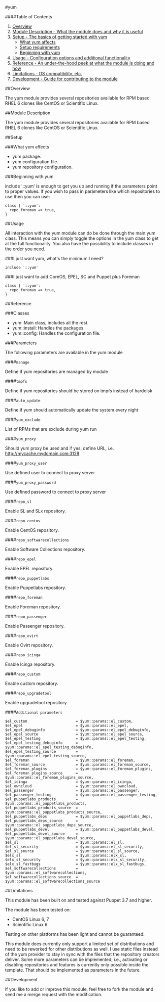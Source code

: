 #yum

####Table of Contents

1. [Overview](#overview)
2. [Module Description - What the module does and why it is useful](#module-description)
3. [Setup - The basics of getting started with yum](#setup)
    * [What yum affects](#what-yum-affects)
    * [Setup requirements](#setup-requirements)
    * [Beginning with yum](#beginning-with-yum)
4. [Usage - Configuration options and additional functionality](#usage)
5. [Reference - An under-the-hood peek at what the module is doing and how](#reference)
5. [Limitations - OS compatibility, etc.](#limitations)
6. [Development - Guide for contributing to the module](#development)


##Overview

The yum module provides several repositories available for RPM based RHEL 6 clones like
CentOS or Scientific Linux.

##Module Description

The yum module provides several repositories available for RPM based RHEL 6 clones like
CentOS or Scientific Linux.

##Setup

###What yum affects

* yum package.
* yum configuration file.
* yum repository configuration.

###Beginning with yum

include '::yum' is enough to get you up and running if the parameters point to
proper values.  If you wish to pass in parameters like which repositories to use
then you can use:

```puppet
class { '::yum':
  repo_foreman => true,
}
```

##Usage

All interaction with the yum module can do be done through the main yum class.
This means you can simply toggle the options in the yum class to get at the full
functionality. You also have the possibility to include classes in the order you
need.

###I just want yum, what's the minimum I need?

```puppet
include '::yum'
```

###I just want to add CoreOS, EPEL, SC and Puppet plus Foreman

```puppet
class { '::yum':
  repo_foreman => true,
}
```


##Reference

###Classes

* yum: Main class, includes all the rest.
* yum::install: Handles the packages.
* yum::config: Handles the configuration file.

###Parameters

The following parameters are available in the yum module

####`manage`

Define if yum repositories are managed by module

####`tmpfs`

Define if yum repositories should be stored on tmpfs instead of harddisk

####`auto_update`

Define if yum should automatically update the system every night

####`yum_exclude`

List of RPMs that are exclude during yum run

####`yum_proxy`

Should yum proxy be used and if yes, define URL,
i.e. http://mycache.mydomain.com:3128

####`yum_proxy_user`

Use defined user to connect to proxy server

####`yum_proxy_password`

Use defined password to connect to proxy server

####`repo_sl`

Enable SL and SLx repository.

####`repo_centos`

Enable CentOS repository.

####`repo_softwarecollections`

Enable Software Collections repository.

####`repo_epel`

Enable EPEL repository.

####`repo_puppetlabs`

Enable Puppetlabs repository.

####`repo_foreman`

Enable Foreman repository.

####`repo_passenger`

Enable Passenger repository.

####`repo_ovirt`

Enable Ovirt repository.

####`repo_icinga`

Enable Icinga repository.

####`repo_custom`

Enable custom repository.

####`repo_upgradetool`

Enable upgradetool repository.

####`Additional parameters`
```puppet
$el_custom                      = $yum::params::el_custom,
$el_epel                        = $yum::params::el_epel,
$el_epel_debuginfo              = $yum::params::el_epel_debuginfo,
$el_epel_source                 = $yum::params::el_epel_source,
$el_epel_testing                = $yum::params::el_epel_testing,
$el_epel_testing_debuginfo      = $yum::params::el_epel_testing_debuginfo,
$el_epel_testing_source         = $yum::params::el_epel_testing_source,
$el_foreman                     = $yum::params::el_foreman,
$el_foreman_source              = $yum::params::el_foreman_source,
$el_foreman_plugins             = $yum::params::el_foreman_plugins,
$el_foreman_plugins_source      = $yum::params::el_foreman_plugins_source,
$el_icinga                      = $yum::params::el_icinga,
$el_owncloud                    = $yum::params::el_owncloud,
$el_passenger                   = $yum::params::el_passenger,
$el_passenger_testing           = $yum::params::el_passenger_testing,
$el_puppetlabs_products         = $yum::params::el_puppetlabs_products,
$el_puppetlabs_products_source  = $yum::params::el_puppetlabs_products_source,
$el_puppetlabs_deps             = $yum::params::el_puppetlabs_deps,
$el_puppetlabs_deps_source      = $yum::params::el_puppetlabs_deps_source,
$el_puppetlabs_devel            = $yum::params::el_puppetlabs_devel,
$el_puppetlabs_devel_source     = $yum::params::el_puppetlabs_devel_source,
$el_sl                          = $yum::params::el_sl,
$el_sl_security                 = $yum::params::el_sl_security,
$el_sl_source                   = $yum::params::el_sl_source,
$elx_sl                         = $yum::params::elx_sl,
$elx_sl_security                = $yum::params::elx_sl_security,
$elx_sl_fastbugs                = $yum::params::elx_sl_fastbugs,
$el_softwarecollections         = $yum::params::el_softwarecollections,
$el_softwarecollections_source  = $yum::params::el_softwarecollections_source
```

##Limitations

This module has been built on and tested against Puppet 3.7 and higher.

The module has been tested on:

* CentOS Linux 6, 7
* Scientific Linux 6

Testing on other platforms has been light and cannot be guaranteed.

This module does currently only support a limited set of distributions and need to be
reworked for other distributions as well. I use static files instead of the yum provider
to stay in sync with the files that the repository creators deliver. Some more parameters
can be implemented, i.e., activating or disabling repositories and features is currently
only possible inside the template. That should be implemented as parameters in the
future.

##Development

If you like to add or improve this module, feel free to fork the module and send
me a merge request with the modification.
